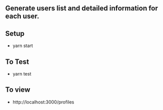 ## Generate users list and detailed information for each user.

## Setup
* yarn start

## To Test
* yarn test

## To view
* http://localhost:3000/profiles